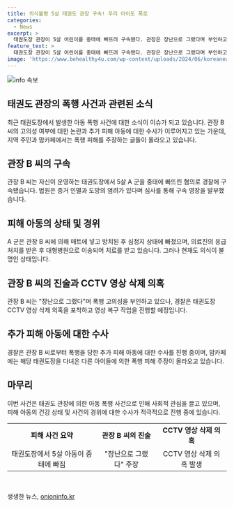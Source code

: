 ```yaml
---
title: 의식불명 5살 태권도 관장 구속! 우리 아이도 폭로
categories:
  - News
excerpt: >
  태권도장 관장이 5살 어린이를 중태에 빠뜨려 구속됐다. 관장은 장난으로 그랬다며 부인하고, CCTV 영상 삭제 등 혐의가 쌓인 가운데 경찰은 추가 피해 아동 유무를 수사 중이다. 지역 주민들과 맘카페 글쓴이는 자신의 자녀도 피해를 주장하며 경찰에 증거 제출했다. A 군은 여전히 치료 중이다. 호흡과 맥박이 돌아오지 않아 의식이 없는 상태로 병원에 입원 중이다. (150자)
feature_text: >
  태권도장 관장이 5살 어린이를 중태에 빠뜨려 구속됐다. 관장은 장난으로 그랬다며 부인하고, CCTV 영상 삭제 등 혐의가 쌓인 가운데 경찰은 추가 피해 아동 유무를 수사 중이다. 지역 주민들과 맘카페 글쓴이는 자신의 자녀도 피해를 주장하며 경찰에 증거 제출했다. A 군은 여전히 치료 중이다. 호흡과 맥박이 돌아오지 않아 의식이 없는 상태로 병원에 입원 중이다. (150자)
image: 'https://www.behealthy4u.com/wp-content/uploads/2024/06/koreanews.jpg'
---
```


<p><img src="https://www.behealthy4u.com/wp-content/uploads/2024/06/koreanews.jpg" alt="info 속보" /></p>

<h2 data-ke-size="size26">태권도 관장의 폭행 사건과 관련된 소식</h2>

<p data-ke-size="size16">최근 태권도장에서 발생한 아동 폭행 사건에 대한 소식이 이슈가 되고 있습니다. 관장 B 씨의 고의성 여부에 대한 논란과 추가 피해 아동에 대한 수사가 이루어지고 있는 가운데, 지역 주민과 맘카페에서는 폭행 피해를 주장하는 글들이 올라오고 있습니다.</p>

<h2 data-ke-size="size24">관장 B 씨의 구속</h2>

<p data-ke-size="size16">관장 B 씨는 자신이 운영하는 태권도장에서 5살 A 군을 중태에 빠뜨린 혐의로 경찰에 구속됐습니다. 법원은 증거 인멸과 도망의 염려가 있다며 심사를 통해 구속 영장을 발부했습니다.</p>

<h2 data-ke-size="size24">피해 아동의 상태 및 경위</h2>

<p data-ke-size="size16">A 군은 관장 B 씨에 의해 매트에 넣고 방치된 후 심정지 상태에 빠졌으며, 의료진의 응급 처치를 받은 후 대형병원으로 이송되어 치료를 받고 있습니다. 그러나 현재도 의식이 불명인 상태입니다.</p>

<h2 data-ke-size="size24">관장 B 씨의 진술과 CCTV 영상 삭제 의혹</h2>

<p data-ke-size="size16">관장 B 씨는 "장난으로 그랬다"며 폭행 고의성을 부인하고 있으나, 경찰은 태권도장 CCTV 영상 삭제 의혹을 포착하고 영상 복구 작업을 진행할 예정입니다.</p>

<h2 data-ke-size="size24">추가 피해 아동에 대한 수사</h2>

<p data-ke-size="size16">경찰은 관장 B 씨로부터 폭행을 당한 추가 피해 아동에 대한 수사를 진행 중이며, 맘카페에는 해당 태권도장을 다녀온 다른 아이들에 의한 폭행 피해 주장이 올라오고 있습니다.</p>

<h2 data-ke-size="size24">마무리</h2>

<p data-ke-size="size16">이번 사건은 태권도 관장에 의한 아동 폭행 사건으로 인해 사회적 관심을 끌고 있으며, 피해 아동의 건강 상태 및 사건의 경위에 대한 수사가 적극적으로 진행 중에 있습니다.</p>

<table>
    <tbody>
        <tr>
            <td style="text-align: center; height: 17px;"><b>피해 사건 요약</b></td>
            <td style="text-align: center; height: 17px;"><b>관장 B 씨의 진술</b></td>
            <td style="text-align: center; height: 17px;"><b>CCTV 영상 삭제 의혹</b></td>
        </tr>
        <tr>
            <td style="text-align: center;">태권도장에서 5살 아동이 중태에 빠짐</td>
            <td style="text-align: center;">"장난으로 그랬다" 주장</td>
            <td style="text-align: center;">CCTV 영상 삭제 의혹 발생</td>
        </tr>
    </tbody>
</table>

<p data-ke-size="size16">&nbsp;</p>
생생한 뉴스, <a href="https://onioninfo.kr" rel="dofollow">onioninfo.kr</a>


